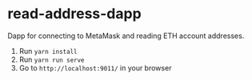 # read-address-dapp
Dapp for connecting to MetaMask and reading ETH account addresses.

1. Run `yarn install`
2. Run `yarn run serve`
3. Go to `http://localhost:9011/` in your browser